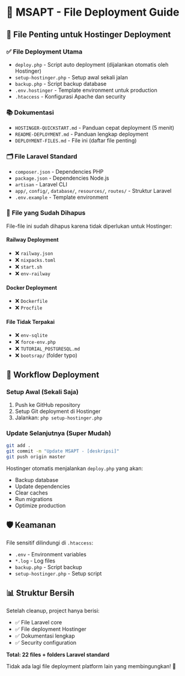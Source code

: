 # 📁 MSAPT - File Deployment Guide

## 🎯 File Penting untuk Hostinger Deployment

### ✅ **File Deployment Utama**
- `deploy.php` - Script auto deployment (dijalankan otomatis oleh Hostinger)
- `setup-hostinger.php` - Setup awal sekali jalan
- `backup.php` - Script backup database
- `.env.hostinger` - Template environment untuk production
- `.htaccess` - Konfigurasi Apache dan security

### 📚 **Dokumentasi**
- `HOSTINGER-QUICKSTART.md` - Panduan cepat deployment (5 menit)
- `README-DEPLOYMENT.md` - Panduan lengkap deployment
- `DEPLOYMENT-FILES.md` - File ini (daftar file penting)

### 🗂️ **File Laravel Standard**
- `composer.json` - Dependencies PHP
- `package.json` - Dependencies Node.js
- `artisan` - Laravel CLI
- `app/`, `config/`, `database/`, `resources/`, `routes/` - Struktur Laravel
- `.env.example` - Template environment

### 🚫 **File yang Sudah Dihapus**
File-file ini sudah dihapus karena tidak diperlukan untuk Hostinger:

#### Railway Deployment
- ❌ `railway.json`
- ❌ `nixpacks.toml` 
- ❌ `start.sh`
- ❌ `env-railway`

#### Docker Deployment
- ❌ `Dockerfile`
- ❌ `Procfile`

#### File Tidak Terpakai
- ❌ `env-sqlite`
- ❌ `force-env.php`
- ❌ `TUTORIAL_POSTGRESQL.md`
- ❌ `bootsrap/` (folder typo)

## 🔄 **Workflow Deployment**

### Setup Awal (Sekali Saja)
1. Push ke GitHub repository
2. Setup Git deployment di Hostinger
3. Jalankan: `php setup-hostinger.php`

### Update Selanjutnya (Super Mudah)
```bash
git add .
git commit -m "Update MSAPT - [deskripsi]"
git push origin master
```

Hostinger otomatis menjalankan `deploy.php` yang akan:
- Backup database
- Update dependencies
- Clear caches
- Run migrations
- Optimize production

## 🛡️ **Keamanan**

File sensitif dilindungi di `.htaccess`:
- `.env` - Environment variables
- `*.log` - Log files
- `backup.php` - Script backup
- `setup-hostinger.php` - Setup script

## 📊 **Struktur Bersih**

Setelah cleanup, project hanya berisi:
- ✅ File Laravel core
- ✅ File deployment Hostinger
- ✅ Dokumentasi lengkap
- ✅ Security configuration

**Total: 22 files + folders Laravel standard**

Tidak ada lagi file deployment platform lain yang membingungkan! 🎉
